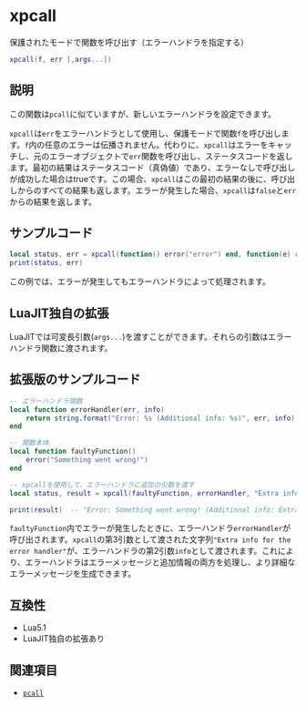 # xpcall

保護されたモードで関数を呼び出す（エラーハンドラを指定する）

```lua
xpcall(f, err [,args...])
```

## 説明

この関数は`pcall`に似ていますが、新しいエラーハンドラを設定できます。

`xpcall`は`err`をエラーハンドラとして使用し、保護モードで関数`f`を呼び出します。`f`内の任意のエラーは伝播されません。代わりに、`xpcall`はエラーをキャッチし、元のエラーオブジェクトで`err`関数を呼び出し、ステータスコードを返します。最初の結果はステータスコード（真偽値）であり、エラーなしで呼び出しが成功した場合はtrueです。この場合、`xpcall`はこの最初の結果の後に、呼び出しからのすべての結果も返します。エラーが発生した場合、`xpcall`は`false`と`err`からの結果を返します。

## サンプルコード

```lua
local status, err = xpcall(function() error("error") end, function(e) return "Handled: " .. e end)
print(status, err)
```

この例では、エラーが発生してもエラーハンドラによって処理されます。

## LuaJIT独自の拡張

LuaJITでは可変長引数(`args...`)を渡すことができます。それらの引数はエラーハンドラ関数に渡されます。

## 拡張版のサンプルコード

```lua
-- エラーハンドラ関数
local function errorHandler(err, info)
    return string.format("Error: %s (Additional info: %s)", err, info)
end

-- 関数本体
local function faultyFunction()
    error("Something went wrong!")
end

-- xpcallを使用して、エラーハンドラに追加の引数を渡す
local status, result = xpcall(faultyFunction, errorHandler, "Extra info for the error handler")

print(result)  -- "Error: Something went wrong! (Additional info: Extra info for the error handler)"
```

`faultyFunction`内でエラーが発生したときに、エラーハンドラ`errorHandler`が呼び出されます。`xpcall`の第3引数として渡された文字列`"Extra info for the error handler"`が、エラーハンドラの第2引数`info`として渡されます。これにより、エラーハンドラはエラーメッセージと追加情報の両方を処理し、より詳細なエラーメッセージを生成できます。


## 互換性

- Lua5.1
- LuaJIT独自の拡張あり

## 関連項目

- [`pcall`](pcall.md)